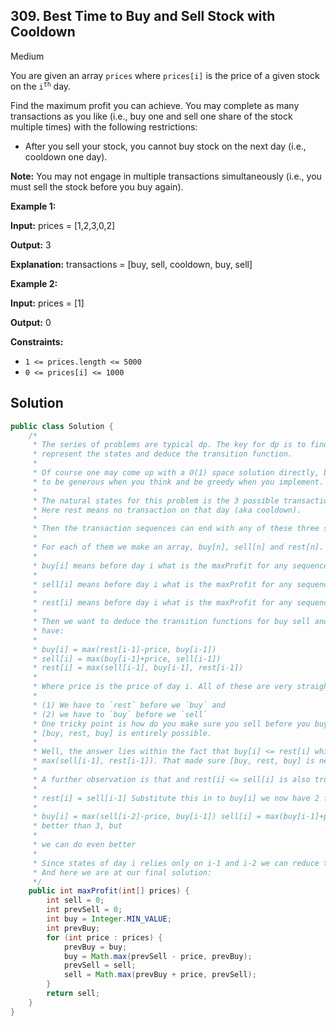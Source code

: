 ## 309\. Best Time to Buy and Sell Stock with Cooldown

Medium

You are given an array `prices` where `prices[i]` is the price of a given stock on the <code>i<sup>th</sup></code> day.

Find the maximum profit you can achieve. You may complete as many transactions as you like (i.e., buy one and sell one share of the stock multiple times) with the following restrictions:

*   After you sell your stock, you cannot buy stock on the next day (i.e., cooldown one day).

**Note:** You may not engage in multiple transactions simultaneously (i.e., you must sell the stock before you buy again).

**Example 1:**

**Input:** prices = [1,2,3,0,2]

**Output:** 3

**Explanation:** transactions = [buy, sell, cooldown, buy, sell] 

**Example 2:**

**Input:** prices = [1]

**Output:** 0 

**Constraints:**

*   `1 <= prices.length <= 5000`
*   `0 <= prices[i] <= 1000`

## Solution

```java
public class Solution {
    /*
     * The series of problems are typical dp. The key for dp is to find the variables to
     * represent the states and deduce the transition function.
     *
     * Of course one may come up with a O(1) space solution directly, but I think it is better
     * to be generous when you think and be greedy when you implement.
     *
     * The natural states for this problem is the 3 possible transactions : buy, sell, rest.
     * Here rest means no transaction on that day (aka cooldown).
     *
     * Then the transaction sequences can end with any of these three states.
     *
     * For each of them we make an array, buy[n], sell[n] and rest[n].
     *
     * buy[i] means before day i what is the maxProfit for any sequence end with buy.
     *
     * sell[i] means before day i what is the maxProfit for any sequence end with sell.
     *
     * rest[i] means before day i what is the maxProfit for any sequence end with rest.
     *
     * Then we want to deduce the transition functions for buy sell and rest. By definition we
     * have:
     *
     * buy[i] = max(rest[i-1]-price, buy[i-1])
     * sell[i] = max(buy[i-1]+price, sell[i-1])
     * rest[i] = max(sell[i-1], buy[i-1], rest[i-1])
     *
     * Where price is the price of day i. All of these are very straightforward. They simply represents :
     *
     * (1) We have to `rest` before we `buy` and
     * (2) we have to `buy` before we `sell`
     * One tricky point is how do you make sure you sell before you buy, since from the equations it seems that
     * [buy, rest, buy] is entirely possible.
     *
     * Well, the answer lies within the fact that buy[i] <= rest[i] which means rest[i] =
     * max(sell[i-1], rest[i-1]). That made sure [buy, rest, buy] is never occurred.
     *
     * A further observation is that and rest[i] <= sell[i] is also true therefore
     *
     * rest[i] = sell[i-1] Substitute this in to buy[i] we now have 2 functions instead of 3:
     *
     * buy[i] = max(sell[i-2]-price, buy[i-1]) sell[i] = max(buy[i-1]+price, sell[i-1]) This is
     * better than 3, but
     *
     * we can do even better
     *
     * Since states of day i relies only on i-1 and i-2 we can reduce the O(n) space to O(1).
     * And here we are at our final solution:
     */
    public int maxProfit(int[] prices) {
        int sell = 0;
        int prevSell = 0;
        int buy = Integer.MIN_VALUE;
        int prevBuy;
        for (int price : prices) {
            prevBuy = buy;
            buy = Math.max(prevSell - price, prevBuy);
            prevSell = sell;
            sell = Math.max(prevBuy + price, prevSell);
        }
        return sell;
    }
}
```